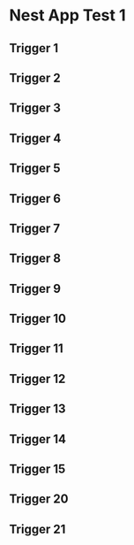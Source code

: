 # Nest App Test 1

## Trigger 1
## Trigger 2
## Trigger 3
## Trigger 4
## Trigger 5
## Trigger 6
## Trigger 7
## Trigger 8
## Trigger 9
## Trigger 10
## Trigger 11
## Trigger 12
## Trigger 13
## Trigger 14
## Trigger 15
## Trigger 20
## Trigger 21
